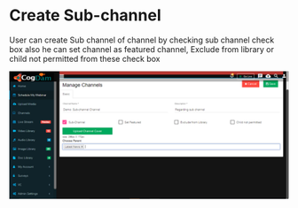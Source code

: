 # Create Sub-channel

User can create Sub channel of channel by checking sub channel check box also he can set channel as featured channel, Exclude from library or child not permitted from these check box

![](../../../.gitbook/assets/image%20%2827%29.png)

